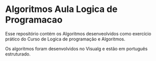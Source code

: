 # Algoritmos Aula Logica de Programacao
 Esse repositório contém os Algoritmos desenveolvidos como exercício prático do Curso de Logica de programação e Algoritmos.
 
 Os algoritmos foram desenvolvidos no Visualg e estão em português estruturado.
 
 

